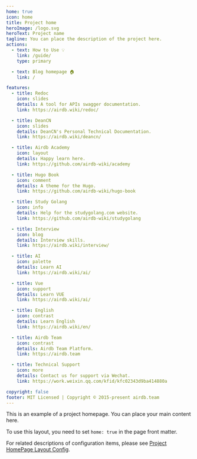 ```yaml
---
home: true
icon: home
title: Project home
heroImage: /logo.svg
heroText: Project name
tagline: You can place the description of the project here.
actions:
  - text: How to Use 💡
    link: /guide/
    type: primary

  - text: Blog homepage 🏠
    link: /

features:
  - title: Redoc
    icon: slides
    details: A tool for APIs swagger documentation.
    link: https://airdb.wiki/redoc/

  - title: DeanCN
    icon: slides
    details: DeanCN's Personal Technical Documentation.
    link: https://airdb.wiki/deancn/

  - title: Airdb Academy
    icon: layout
    details: Happy learn here.
    link: https://github.com/airdb-wiki/academy

  - title: Hugo Book
    icon: comment
    details: A theme for the Hugo.
    link: https://github.com/airdb-wiki/hugo-book

  - title: Study Golang
    icon: info
    details: Help for the studygolang.com website.
    link: https://github.com/airdb-wiki/studygolang

  - title: Interview
    icon: blog
    details: Interview skills.
    link: https://airdb.wiki/interview/

  - title: AI
    icon: palette
    details: Learn AI
    link: https://airdb.wiki/ai/

  - title: Vue
    icon: support
    details: Learn VUE
    link: https://airdb.wiki/ai/

  - title: English
    icon: contrast
    details: Learn English
    link: https://airdb.wiki/en/

  - title: Airdb Team
    icon: contrast
    details: Airdb Team Platform.
    link: https://airdb.team

  - title: Technical Support
    icon: more
    details: Contact us for support via Wechat.
    link: https://work.weixin.qq.com/kfid/kfc02343d9ba414880a

copyright: false
footer: MIT Licensed | Copyright © 2015-present airdb.team
---
```


This is an example of a project homepage. You can place your main content here.

To use this layout, you need to set `home: true` in the page front matter.

For related descriptions of configuration items, please see [Project HomePage Layout Config](https://vuepress-theme-hope.github.io/v2/guide/layout/home/).
